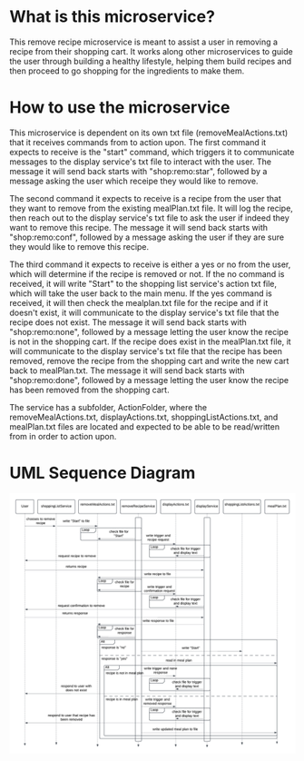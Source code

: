 # What is this microservice?
This remove recipe microservice is meant to assist a user in removing a recipe from their shopping cart. It works along other microservices to guide the user through building a healthy lifestyle, helping them build recipes and then proceed to go shopping for the ingredients to make them.

# How to use the microservice
This microservice is dependent on its own txt file (removeMealActions.txt) that it receives commands from to action upon. The first command it expects to receive is the "start" command, which triggers it to communicate messages to the display service's txt file to interact with the user. The message it will send back starts with "shop:remo:star", followed by a message asking the user which receipe they would like to remove. 

The second command it expects to receive is a recipe from the user that they want to remove from the existing mealPlan.txt file. It will log the recipe, then reach out to the display service's txt file to ask the user if indeed they want to remove this recipe. The message it will send back starts with "shop:remo:conf", followed by a message asking the user if they are sure they would like to remove this recipe. 

The third command it expects to receive is either a yes or no from the user, which will determine if the recipe is removed or not. If the no command is received, it will write "Start" to the shopping list service's action txt file, which will take the user back to the main menu. If the yes command is received, it will then check the mealplan.txt file for the recipe and if it doesn't exist, it will communicate to the display service's txt file that the recipe does not exist. The message it will send back starts with "shop:remo:none", followed by a message letting the user know the recipe is not in the shopping cart. If the recipe does exist in the mealPlan.txt file, it will communicate to the display service's txt file that the recipe has been removed, remove the recipe from the shopping cart and write the new cart back to mealPlan.txt. The message it will send back starts with "shop:remo:done", followed by a message letting the user know the recipe has been removed from the shopping cart.

The service has a subfolder, ActionFolder, where the removeMealActions.txt, displayActions.txt, shoppingListActions.txt, and mealPlan.txt files are located and expected to be able to be read/written from in order to action upon.

# UML Sequence Diagram
![UML Sequence Diagram](https://github.com/trevoralan/removeRecipeMicroservice/blob/main/UML.png)

